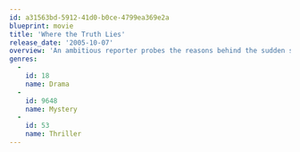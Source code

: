 ```yaml
---
id: a31563bd-5912-41d0-b0ce-4799ea369e2a
blueprint: movie
title: 'Where the Truth Lies'
release_date: '2005-10-07'
overview: 'An ambitious reporter probes the reasons behind the sudden split of a 1950s comedy team.'
genres:
  -
    id: 18
    name: Drama
  -
    id: 9648
    name: Mystery
  -
    id: 53
    name: Thriller
---
```


